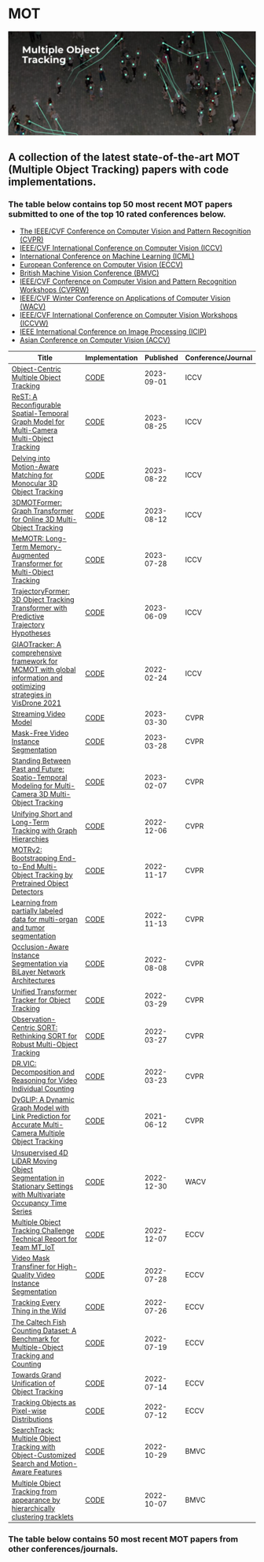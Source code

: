 # MOT

![Screenshot](asset/MOT.png)

## A collection of the latest state-of-the-art MOT (Multiple Object Tracking) papers with code implementations.  

### The table below contains top 50 most recent MOT papers submitted to one of the top 10 rated conferences below.

* [The IEEE/CVF Conference on Computer Vision and Pattern Recognition (CVPR)](https://cvpr.thecvf.com/)
* [IEEE/CVF International Conference on Computer Vision (ICCV)](https://iccv2023.thecvf.com/)
* [International Conference on Machine Learning (ICML)](https://icml.cc/)
* [European Conference on Computer Vision (ECCV)](https://eccv2022.ecva.net/) 
* [British Machine Vision Conference (BMVC)](https://bmvc2023.org/)
* [IEEE/CVF Conference on Computer Vision and Pattern Recognition Workshops (CVPRW)](https://www.computer.org/csdl/proceedings/cvprw/2022/1G55WEFExd6)
* [IEEE/CVF Winter Conference on Applications of Computer Vision (WACV)](https://wacv2024.thecvf.com/)
* [IEEE/CVF International Conference on Computer Vision Workshops (ICCVW)](https://www.computer.org/csdl/proceedings/1800041)
* [IEEE International Conference on Image Processing (ICIP)](https://2023.ieeeicip.org/)
* [Asian Conference on Computer Vision (ACCV)](https://www.accv2022.org/en/)

|Title                                                                                                                                                                              |Implementation                                                                                                                    |Published |Conference/Journal|
|-----------------------------------------------------------------------------------------------------------------------------------------------------------------------------------|----------------------------------------------------------------------------------------------------------------------------------|----------|------------------|
|<a target="_blank" href="http://arxiv.org/pdf/2309.00233v2">Object-Centric Multiple Object Tracking</a>                                                                            |<a target="_blank" href="https://github.com/amazon-science/object-centric-multiple-object-tracking">CODE</a>                      |2023-09-01|ICCV              |
|<a target="_blank" href="http://arxiv.org/pdf/2308.13229v1">ReST: A Reconfigurable Spatial-Temporal Graph Model for Multi-Camera Multi-Object Tracking</a>                         |<a target="_blank" href="https://github.com/chengche6230/rest">CODE</a>                                                           |2023-08-25|ICCV              |
|<a target="_blank" href="http://arxiv.org/pdf/2308.11607v1">Delving into Motion-Aware Matching for Monocular 3D Object Tracking</a>                                                |<a target="_blank" href="https://github.com/kuanchihhuang/moma-m3t">CODE</a>                                                      |2023-08-22|ICCV              |
|<a target="_blank" href="http://arxiv.org/pdf/2308.06635v1">3DMOTFormer: Graph Transformer for Online 3D Multi-Object Tracking</a>                                                 |<a target="_blank" href="https://github.com/dsx0511/3dmotformer">CODE</a>                                                         |2023-08-12|ICCV              |
|<a target="_blank" href="http://arxiv.org/pdf/2307.15700v2">MeMOTR: Long-Term Memory-Augmented Transformer for Multi-Object Tracking</a>                                           |<a target="_blank" href="https://github.com/mcg-nju/memotr">CODE</a>                                                              |2023-07-28|ICCV              |
|<a target="_blank" href="http://arxiv.org/pdf/2306.05888v2">TrajectoryFormer: 3D Object Tracking Transformer with Predictive Trajectory Hypotheses</a>                             |<a target="_blank" href="https://github.com/poodarchu/efg">CODE</a>                                                               |2023-06-09|ICCV              |
|<a target="_blank" href="http://arxiv.org/pdf/2202.11983v1">GIAOTracker: A comprehensive framework for MCMOT with global information and optimizing strategies in VisDrone 2021</a>|<a target="_blank" href="https://github.com/dyhBUPT/GIAOTracker">CODE</a>                                                         |2022-02-24|ICCV              |
|<a target="_blank" href="http://arxiv.org/pdf/2303.17228v1">Streaming Video Model</a>                                                                                              |<a target="_blank" href="https://github.com/yuzhms/streaming-video-model">CODE</a>                                                |2023-03-30|CVPR              |
|<a target="_blank" href="http://arxiv.org/pdf/2303.15904v1">Mask-Free Video Instance Segmentation</a>                                                                              |<a target="_blank" href="https://github.com/syscv/maskfreevis">CODE</a>                                                           |2023-03-28|CVPR              |
|<a target="_blank" href="http://arxiv.org/pdf/2302.03802v2">Standing Between Past and Future: Spatio-Temporal Modeling for Multi-Camera 3D Multi-Object Tracking</a>               |<a target="_blank" href="https://github.com/tri-ml/pf-track">CODE</a>                                                             |2023-02-07|CVPR              |
|<a target="_blank" href="http://arxiv.org/pdf/2212.03038v2">Unifying Short and Long-Term Tracking with Graph Hierarchies</a>                                                       |<a target="_blank" href="https://github.com/dvl-tum/SUSHI">CODE</a>                                                               |2022-12-06|CVPR              |
|<a target="_blank" href="http://arxiv.org/pdf/2211.09791v2">MOTRv2: Bootstrapping End-to-End Multi-Object Tracking by Pretrained Object Detectors</a>                              |<a target="_blank" href="https://github.com/DanceTrack/DanceTrack">CODE</a>                                                       |2022-11-17|CVPR              |
|<a target="_blank" href="http://arxiv.org/pdf/2211.06894v1">Learning from partially labeled data for multi-organ and tumor segmentation</a>                                        |<a target="_blank" href="https://github.com/jianpengz/DoDNet">CODE</a>                                                            |2022-11-13|CVPR              |
|<a target="_blank" href="http://arxiv.org/pdf/2208.04438v2">Occlusion-Aware Instance Segmentation via BiLayer Network Architectures</a>                                            |<a target="_blank" href="https://github.com/lkeab/BCNet">CODE</a>                                                                 |2022-08-08|CVPR              |
|<a target="_blank" href="http://arxiv.org/pdf/2203.15175v2">Unified Transformer Tracker for Object Tracking</a>                                                                    |<a target="_blank" href="https://github.com/flowerfan/trackron">CODE</a>                                                          |2022-03-29|CVPR              |
|<a target="_blank" href="http://arxiv.org/pdf/2203.14360v3">Observation-Centric SORT: Rethinking SORT for Robust Multi-Object Tracking</a>                                         |<a target="_blank" href="https://github.com/PaddlePaddle/PaddleDetection">CODE</a>                                                |2022-03-27|CVPR              |
|<a target="_blank" href="http://arxiv.org/pdf/2203.12335v2">DR.VIC: Decomposition and Reasoning for Video Individual Counting</a>                                                  |<a target="_blank" href="https://github.com/taohan10200/drnet">CODE</a>                                                           |2022-03-23|CVPR              |
|<a target="_blank" href="http://arxiv.org/pdf/2106.06856v1">DyGLIP: A Dynamic Graph Model with Link Prediction for Accurate Multi-Camera Multiple Object Tracking</a>              |<a target="_blank" href="https://github.com/uark-cviu/DyGLIP">CODE</a>                                                            |2021-06-12|CVPR              |
|<a target="_blank" href="http://arxiv.org/pdf/2212.14750v2">Unsupervised 4D LiDAR Moving Object Segmentation in Stationary Settings with Multivariate Occupancy Time Series</a>    |<a target="_blank" href="https://github.com/thkreutz/umosmots">CODE</a>                                                           |2022-12-30|WACV              |
|<a target="_blank" href="http://arxiv.org/pdf/2212.03586v1">Multiple Object Tracking Challenge Technical Report for Team MT_IoT</a>                                                |<a target="_blank" href="https://github.com/BingfengYan/DS_OCSORT">CODE</a>                                                       |2022-12-07|ECCV              |
|<a target="_blank" href="http://arxiv.org/pdf/2207.14012v1">Video Mask Transfiner for High-Quality Video Instance Segmentation</a>                                                 |<a target="_blank" href="https://github.com/SysCV/vmt">CODE</a>                                                                   |2022-07-28|ECCV              |
|<a target="_blank" href="http://arxiv.org/pdf/2207.12978v1">Tracking Every Thing in the Wild</a>                                                                                   |<a target="_blank" href="https://github.com/SysCV/tet">CODE</a>                                                                   |2022-07-26|ECCV              |
|<a target="_blank" href="http://arxiv.org/pdf/2207.09295v1">The Caltech Fish Counting Dataset: A Benchmark for Multiple-Object Tracking and Counting</a>                           |<a target="_blank" href="https://github.com/visipedia/caltech-fish-counting">CODE</a>                                             |2022-07-19|ECCV              |
|<a target="_blank" href="http://arxiv.org/pdf/2207.07078v4">Towards Grand Unification of Object Tracking</a>                                                                       |<a target="_blank" href="https://github.com/masterbin-iiau/unicorn">CODE</a>                                                      |2022-07-14|ECCV              |
|<a target="_blank" href="http://arxiv.org/pdf/2207.05518v2">Tracking Objects as Pixel-wise Distributions</a>                                                                       |<a target="_blank" href="https://github.com/dvlab-research/eccv22-p3aformer-tracking-objects-as-pixel-wise-distributions">CODE</a>|2022-07-12|ECCV              |
|<a target="_blank" href="http://arxiv.org/pdf/2210.16572v1">SearchTrack: Multiple Object Tracking with Object-Customized Search and Motion-Aware Features</a>                      |<a target="_blank" href="https://github.com/qa276390/searchtrack">CODE</a>                                                        |2022-10-29|BMVC              |
|<a target="_blank" href="http://arxiv.org/pdf/2210.03355v1">Multiple Object Tracking from appearance by hierarchically clustering tracklets</a>                                    |<a target="_blank" href="https://github.com/nii-satoh-lab/mot_fcg">CODE</a>                                                       |2022-10-07|BMVC              |

### The table below contains 50 most recent MOT papers from other conferences/journals.
